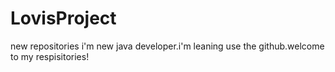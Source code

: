 # LovisProject
new repositories
i'm new java developer.i'm leaning use the github.welcome to my respisitories!
